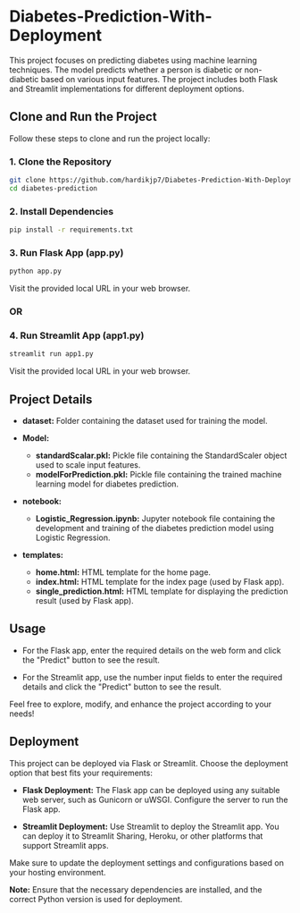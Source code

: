 # Diabetes-Prediction-With-Deployment


This project focuses on predicting diabetes using machine learning techniques. The model predicts whether a person is diabetic or non-diabetic based on various input features. The project includes both Flask and Streamlit implementations for different deployment options.

## Clone and Run the Project

Follow these steps to clone and run the project locally:

### 1. Clone the Repository
```bash
git clone https://github.com/hardikjp7/Diabetes-Prediction-With-Deployment.git
cd diabetes-prediction
```

### 2. Install Dependencies
```bash
pip install -r requirements.txt
```

### 3. Run Flask App (app.py)
```bash
python app.py
```
Visit the provided local URL in your web browser.

### OR

### 4. Run Streamlit App (app1.py)
```bash
streamlit run app1.py
```
Visit the provided local URL in your web browser.

## Project Details

- **dataset:** Folder containing the dataset used for training the model.
  
- **Model:**
  - **standardScalar.pkl:** Pickle file containing the StandardScaler object used to scale input features.
  - **modelForPrediction.pkl:** Pickle file containing the trained machine learning model for diabetes prediction.

- **notebook:**
  - **Logistic_Regression.ipynb:** Jupyter notebook file containing the development and training of the diabetes prediction model using Logistic Regression.

- **templates:**
  - **home.html:** HTML template for the home page.
  - **index.html:** HTML template for the index page (used by Flask app).
  - **single_prediction.html:** HTML template for displaying the prediction result (used by Flask app).

## Usage

- For the Flask app, enter the required details on the web form and click the "Predict" button to see the result.

- For the Streamlit app, use the number input fields to enter the required details and click the "Predict" button to see the result.

Feel free to explore, modify, and enhance the project according to your needs!

## Deployment

This project can be deployed via Flask or Streamlit. Choose the deployment option that best fits your requirements:

- **Flask Deployment:** The Flask app can be deployed using any suitable web server, such as Gunicorn or uWSGI. Configure the server to run the Flask app.

- **Streamlit Deployment:** Use Streamlit to deploy the Streamlit app. You can deploy it to Streamlit Sharing, Heroku, or other platforms that support Streamlit apps.

Make sure to update the deployment settings and configurations based on your hosting environment.

**Note:** Ensure that the necessary dependencies are installed, and the correct Python version is used for deployment.
